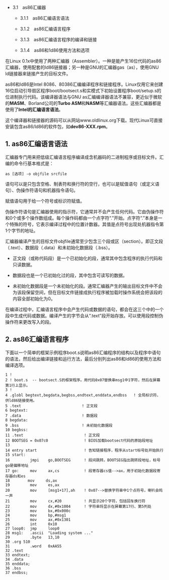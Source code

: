 - 3.1　as86汇编器
 
    - 3.1.1　as86汇编语言语法

    - 3.1.2　as86汇编语言程序

    - 3.1.3　as86汇编语言程序的编译和链接

    - 3.1.4　as86和1d86使用方法和选项
    
在Linux 0.1x中使用了两种汇编器（Assembler）。一种是能产生16位代码的as86汇编器，使用配套的ld86链接器；另一种是GNU的汇编器gas（as），使用GNU ld链接器来链接产生的目标文件。

as86和ld86是Intel 8086、80386汇编编译程序和链接程序。Linux仅用它来创建16位启动引导扇区程序boot/bootsect.s和实模式下初始设置程序boot/setup.s的位进制执行代码。该编译器语法与GNU as汇编编译器语法不兼容，更近似于微软的**MASM**、Borland公司的**Turbo ASM**和**NASM**等汇编器语法。这些汇编器都是使用了**Intel的汇编语言语法**。

这个编译器和链接器的源码可以从网站www.oldlinux.org下载。现代Linux可直接安装包含as86/ld86的软件包，如**dev86-XXX.rpm**。

## 1. as86汇编语言语法

汇编器专门用来把低级汇编语言程序编译成含机器码的二进制程序或目标文件。汇编的命令行基本格式是：

```
as [选项] -o objfile srcfile
```

语句可以是只包含空格、制表符和换行符的空行，也可以是赋值语句（或定义语句）、伪操作符语句和机器指令语句。

赋值语句用于给一个符号或标识符赋值。

伪操作符语句是汇编器使用的指示符，它通常并不会产生任何代码。它由伪操作符和0个或多个操作数组成。每个操作码都由一个点字符“.”开始。点字符“.”本身是一个特殊的符号，它表示编译过程中的位置计数器。其值是点符号出现处机器指令第1个字节的地址。

汇编器编译产生的目标文件objfile通常至少包含三个段或区（section）。即正文段（.text）、数据段（.data）和未初始化数据段（.bss）。

- 正文段（或称代码段）是一个已初始化的段，通常其中包含程序的执行代码和只读数据。

- 数据段也是一个已初始化过的段，其中包含可读写的数据。

- 未初始化数据段是一个未初始化的段。通常汇编器产生的输出目标文件中不会为该段保留空间，但在目标文件链接成执行程序被加载时操作系统会把该段的内容全部初始化为0。
 
在编译过程中，汇编语言程序中会产生代码或数据的语句，都会在这三个中的一个段中生成代码或数据。编译产生的字节会从“.text”段开始存放。可以使用段控制伪操作符来更改写入的段。

## 2. as86汇编语言程序

下面以一个简单的框架示例程序boot.s说明as86汇编程序的结构以及程序中语句的语法，然后给出编译链接和运行方法，最后分别列出as86和ld86的使用方法和编译选项。

```
1 !
2 ! boot.s  -- bootsect.S的框架程序。用代码0x07替换串msg1中1字符，然后在屏幕第1行上显示。
3 !
4 .globl begtext,begdata,begbss,endtext,enddata,endbss   ! 全局标识符，供ld86链接使用。
5 .text                           ! 正文段
6 begtext:
7 .data                           ! 数据段
8 begdata:
9 .bss                            ! 未初始化数据段
10 begbss:
11 .text                           ! 正文段
12 BOOTSEG = 0x07c0                ! BIOS加载bootsect代码的原始段地址
13 
14 entry start                     ! 告知链接程序，程序从start标号处开始执行
15 start:
16         jmpi    go,BOOTSEG      ! 段间跳转。BOOTSEG指出跳转段地址，标号go是偏移地址
17 go:     mov     ax,cs           ! 段寄存器cs值-->ax，用于初始化数据段寄存器ds和es
18        mov     ds,ax
19         mov     es,ax
20         mov     [msg1+17],ah    ! 0x07-->替换字符串中1个点符号，喇叭会鸣一声
21         mov     cx,#20          ! 共显示20个字符，包括回车换行符
22         mov     dx,#0x1004      ! 字符串将显示在屏幕第17行、第5列处
23         mov     bx,#0x000c
24         mov     bp,#msg1
25         mov     ax,#0x1301
26         int     0x10
27 loop0:  jmp     loop0
28 msg1:   .ascii  "Loading system ..."
29         .byte   13,10
30 .org 510
31         .word   0xAA55
32 .text
33 endtext;
34 .data
35 enddata;
36 .bss
37 endbss;
```


